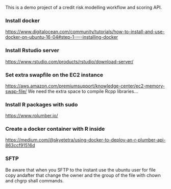 This is a demo project of a credit risk modelling workflow and scoring API.

### Install docker
https://www.digitalocean.com/community/tutorials/how-to-install-and-use-docker-on-ubuntu-16-04#step-1-—-installing-docker

### Install Rstudio server
https://www.rstudio.com/products/rstudio/download-server/

### Set extra swapfile on the EC2 instance
https://aws.amazon.com/premiumsupport/knowledge-center/ec2-memory-swap-file/
We need the extra space to compile Rcpp libraries...

### Install R packages with sudo
https://www.rplumber.io/

### Create a docker container with R inside
https://medium.com/@skyetetra/using-docker-to-deploy-an-r-plumber-api-863ccf91516d

### SFTP
Be aware that when you SFTP to the instant use the ubuntu user for file copy andafter that change the owner and the group of the file with chown and chgrp shall commands.
